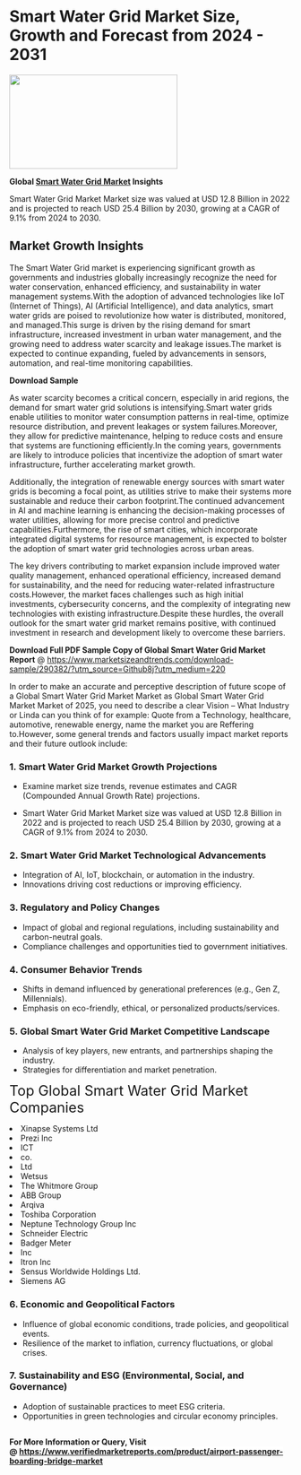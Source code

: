 <H1>Smart Water Grid Market Size, Growth and Forecast from 2024 - 2031</H1><img class="aligncenter size-medium wp-image-584254" src="https://thirdeyenews.in/wp-content/uploads/2024/09/Global-Market-Research-300x168.jpeg" alt="" width="300" height="168" /><p><strong>Global&nbsp;<a href="https://www.marketsizeandtrends.com/download-sample/290382/?utm_source=Github8j?utm_medium=220">Smart Water Grid Market</a> Insights</strong></p><p>Smart Water Grid Market Market size was valued at USD 12.8 Billion in 2022 and is projected to reach USD 25.4 Billion by 2030, growing at a CAGR of 9.1% from 2024 to 2030.</p><p><h2>Market Growth Insights</h2> <p>The Smart Water Grid market is experiencing significant growth as governments and industries globally increasingly recognize the need for water conservation, enhanced efficiency, and sustainability in water management systems.With the adoption of advanced technologies like IoT (Internet of Things), AI (Artificial Intelligence), and data analytics, smart water grids are poised to revolutionize how water is distributed, monitored, and managed.This surge is driven by the rising demand for smart infrastructure, increased investment in urban water management, and the growing need to address water scarcity and leakage issues.The market is expected to continue expanding, fueled by advancements in sensors, automation, and real-time monitoring capabilities.</p> <p><strong>Download Sample</strong></p> <p>As water scarcity becomes a critical concern, especially in arid regions, the demand for smart water grid solutions is intensifying.Smart water grids enable utilities to monitor water consumption patterns in real-time, optimize resource distribution, and prevent leakages or system failures.Moreover, they allow for predictive maintenance, helping to reduce costs and ensure that systems are functioning efficiently.In the coming years, governments are likely to introduce policies that incentivize the adoption of smart water infrastructure, further accelerating market growth.</p> <p>Additionally, the integration of renewable energy sources with smart water grids is becoming a focal point, as utilities strive to make their systems more sustainable and reduce their carbon footprint.The continued advancement in AI and machine learning is enhancing the decision-making processes of water utilities, allowing for more precise control and predictive capabilities.Furthermore, the rise of smart cities, which incorporate integrated digital systems for resource management, is expected to bolster the adoption of smart water grid technologies across urban areas.</p> <p>The key drivers contributing to market expansion include improved water quality management, enhanced operational efficiency, increased demand for sustainability, and the need for reducing water-related infrastructure costs.However, the market faces challenges such as high initial investments, cybersecurity concerns, and the complexity of integrating new technologies with existing infrastructure.Despite these hurdles, the overall outlook for the smart water grid market remains positive, with continued investment in research and development likely to overcome these barriers.</p> <p><span class=""><strong>Download Full PDF Sample Copy of Global Smart Water Grid Market Report</strong> @ <a href="https://www.marketsizeandtrends.com/download-sample/290382/?utm_source=Github8j?utm_medium=220" target="_blank">https://www.marketsizeandtrends.com/download-sample/290382/?utm_source=Github8j?utm_medium=220</a></span></p><p>In order to make an accurate and perceptive description of future scope of a Global&nbsp;Smart Water Grid Market Market as Global&nbsp;Smart Water Grid Market Market of 2025, you need to describe a clear Vision &ndash; What Industry or Linda can you think of for example: Quote from a Technology, healthcare, automotive, renewable energy, name the market you are Reffering to.However, some general trends and factors usually impact market reports and their future outlook include:</p><h3>1.&nbsp;<strong>Smart Water Grid Market Growth Projections</strong></h3><ul><li>Examine market size trends, revenue estimates and CAGR (Compounded Annual Growth Rate) projections.</li><li><p>Smart Water Grid Market Market size was valued at USD 12.8 Billion in 2022 and is projected to reach USD 25.4 Billion by 2030, growing at a CAGR of 9.1% from 2024 to 2030.</p></li></ul><h3>2.&nbsp;<strong>Smart Water Grid Market Technological Advancements</strong></h3><ul><li>Integration of AI, IoT, blockchain, or automation in the industry.</li><li>Innovations driving cost reductions or improving efficiency.</li></ul><h3>3.&nbsp;<strong>Regulatory and Policy Changes</strong></h3><ul><li>Impact of global and regional regulations, including sustainability and carbon-neutral goals.</li><li>Compliance challenges and opportunities tied to government initiatives.</li></ul><h3>4.&nbsp;<strong>Consumer Behavior Trends</strong></h3><ul><li>Shifts in demand influenced by generational preferences (e.g., Gen Z, Millennials).</li><li>Emphasis on eco-friendly, ethical, or personalized products/services.</li></ul><h3>5.&nbsp;<strong>Global Smart Water Grid Market Competitive Landscape</strong></h3><ul><li>Analysis of key players, new entrants, and partnerships shaping the industry.</li><li>Strategies for differentiation and market penetration.</li></ul><p data-pm-slice="1 1 []"><span style="color: inherit; font-family: inherit; font-size: 25px;">Top Global Smart Water Grid Market Companies</span></p><div class="" data-test-id=""><p><li>Xinapse Systems Ltd</li><li> Prezi Inc</li><li> ICT</li><li> co.</li><li> Ltd</li><li> Wetsus</li><li> The Whitmore Group</li><li> ABB Group</li><li> Arqiva</li><li> Toshiba Corporation</li><li> Neptune Technology Group Inc</li><li> Schneider Electric</li><li> Badger Meter</li><li> Inc</li><li> Itron Inc</li><li> Sensus Worldwide Holdings Ltd.</li><li> Siemens AG</li></p></div><h3>6.&nbsp;<strong>Economic and Geopolitical Factors</strong></h3><ul><li>Influence of global economic conditions, trade policies, and geopolitical events.</li><li>Resilience of the market to inflation, currency fluctuations, or global crises.</li></ul><h3>7.&nbsp;<strong>Sustainability and ESG (Environmental, Social, and Governance)</strong></h3><ul><li>Adoption of sustainable practices to meet ESG criteria.</li><li>Opportunities in green technologies and circular economy principles.</li></ul><h2><strong style="font-size: 14px;">For More Information or Query, Visit @&nbsp;</strong><a style="background-color: #ffffff; font-size: 14px;" href="https://www.marketsizeandtrends.com/report/smart-water-grid-market/" target="_blank">https://www.verifiedmarketreports.com/product/airport-passenger-boarding-bridge-market</a></h2>